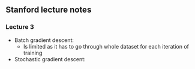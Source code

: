 ## Stanford lecture notes

### Lecture 3
- Batch gradient descent:
    - Is limited as it has to go through whole dataset for each iteration of training
- Stochastic gradient descent:
